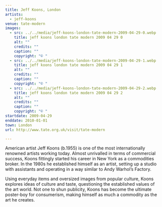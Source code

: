 ```yaml
---
title: Jeff Koons, London
artists:
  - jeff-koons
venue: tate-modern
images:
  - src: ../../media/jeff-koons-london-tate-modern-2009-04-29-0.webp
    title: jeff koons london tate modern 2009 04 29 0
    alt: ""
    credits: ""
    caption: ""
    copyright: "© "
  - src: ../../media/jeff-koons-london-tate-modern-2009-04-29-1.webp
    title: jeff koons london tate modern 2009 04 29 1
    alt: ""
    credits: ""
    caption: ""
    copyright: "© "
  - src: ../../media/jeff-koons-london-tate-modern-2009-04-29-2.webp
    title: jeff koons london tate modern 2009 04 29 2
    alt: ""
    credits: ""
    caption: ""
    copyright: "© "
startdate: 2009-04-29
enddate: 2010-01-01
town: London
url: http://www.tate.org.uk/visit/tate-modern

---
```


American artist Jeff Koons (b.1955) is one of the most internationally renowned artists working today. Almost unrivalled in terms of commercial success, Koons fittingly started his career in New York as a commodities broker. In the 1980s he established himself as an artist, setting up a studio with assistants and operating in a way similar to Andy Warhol’s Factory.

Using everyday items and oversized images from popular culture, Koons explores ideas of culture and taste, questioning the established values of the art world. Not one to shun publicity, Koons has become the ultimate poster-boy for consumerism, making himself as much a commodity as the art he creates.